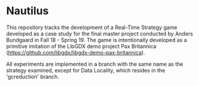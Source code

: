 # Nautilus
This repository tracks the development of a Real-Time Strategy game developed as a case study for the final master project
conducted by Anders Bundgaard in Fall 18 - Spring 19. The game is intentionally developed as a primitive imitation of the
LibGDX demo project Pax Britannica (https://github.com/libgdx/libgdx-demo-pax-britannica).

All experiments are implemented in a branch with the same name as the strategy examined, except for Data Locality, which resides in the 'gcreduction' branch. 
